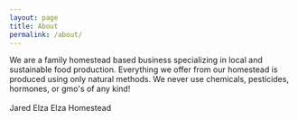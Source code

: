 ```yaml
---
layout: page
title: About
permalink: /about/
---
```


We are a family homestead based business specializing in local and sustainable food production. Everything we offer from our homestead is produced using only natural methods. We never use chemicals, pesticides, hormones, or gmo's of any kind!
<br><br>
Jared Elza
Elza Homestead

